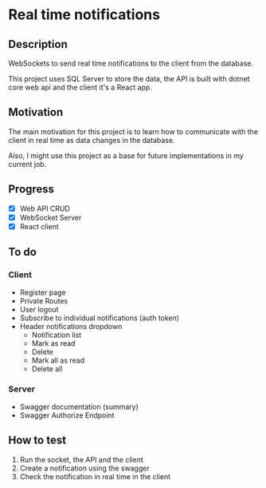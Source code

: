 # Real time notifications

## Description

WebSockets to send real time notifications to the client from the database.

This project uses SQL Server to store the data, the API is built with dotnet core web api and the client it's a React app.

## Motivation

The main motivation for this project is to learn how to communicate with the client in real time as data changes in the database.

Also, I might use this project as a base for future implementations in my current job.

## Progress

- [x] Web API CRUD
- [x] WebSocket Server
- [x] React client

## To do

### Client

- Register page
- Private Routes
- User logout
- Subscribe to individual notifications (auth token)
- Header notifications dropdown
  - Notification list
  - Mark as read
  - Delete
  - Mark all as read
  - Delete all

### Server

- Swagger documentation (summary)
- Swagger Authorize Endpoint

## How to test

1. Run the socket, the API and the client
2. Create a notification using the swagger
3. Check the notification in real time in the client
